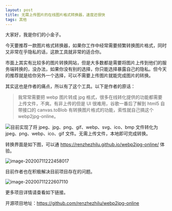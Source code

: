 ```yaml
---
layout: post
title: 无需上传图片的在线图片格式转换器，速度还很快
tags: 其他
---
```


大家好，我是你们的小金子。

今天要推荐一款图片格式转换器，如果你工作中经常需要频繁转换图片格式，同时又非常在乎隐私的话，这款工具就非常的适合你。

市面上其实有比较多的图片转换网站，但是大多数都是需要将图片上传到他们的服务端转换的，没办法，如果你没有别的选择，你只能选择暴露自己的隐私。但今天的推荐就是给你另外一个选择，可以不需要上传图片就能完成图片的转换。

其实这也是作者的痛点，所以有了这个工具。以下是作者的原话：

> 我常常需要把 webp 图片转成 jpg 格式，很多在线转化提供的功能都需要上传文件，不爽。有非上传的但是 UI 很难用，谷歌一番后了解到 html5 自带接口的 canvas.toBlob 有转换图片格式的功能，索性就自己搞这个 webp2jpg-online。

![](https://raw.githubusercontent.com/ZhuPeng/pic/master/images/compress_webp2jpg.png)目前实现了将 jpeg、jpg、png、gif、webp、svg、ico、bmp 文件转化为 jpeg、png、webp、ico、gif 文件。无需上传文件，本地即可完成转换。

转换界面是如下图，可以通   https://renzhezhilu.github.io/webp2jpg-online/   体验。

![image-20200711222458017](https://raw.githubusercontent.com/ZhuPeng/pic/master/images/compress_image-20200711222458017.png)

目前作者也在积极解决目前项目存在的问题。

![image-20200711222607110](https://raw.githubusercontent.com/ZhuPeng/pic/master/images/compress_image-20200711222607110.png)

更多项目详情请查看如下链接。

开源项目地址：https://github.com/renzhezhilu/webp2jpg-online